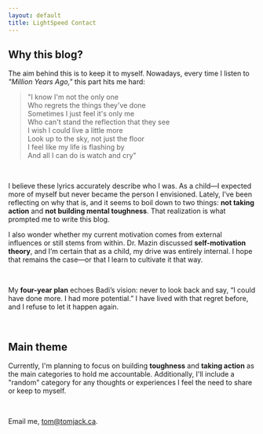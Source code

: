 ```yaml
---
layout: default
title: LightSpeed Contact
---
```

## Why this blog?

The aim behind this is to keep it to myself. Nowadays, every time I listen to *"Million Years Ago,"* this part hits me hard:
<br>
> "I know I'm not the only one  
> Who regrets the things they've done  
> Sometimes I just feel it's only me  
> Who can't stand the reflection that they see  
> I wish I could live a little more  
> Look up to the sky, not just the floor  
> I feel like my life is flashing by  
> And all I can do is watch and cry"

<br>

I believe these lyrics accurately describe who I was. As a child—I expected more of myself but never became the person I envisioned. Lately, I’ve been reflecting on why that is, and it seems to boil down to two things: **not taking action** and **not building mental toughness**. That realization is what prompted me to write this blog.
<br>
  



I also wonder whether my current motivation comes from external influences or still stems from within. Dr. Mazin discussed **self-motivation theory**, and I’m certain that as a child, my drive was entirely internal. I hope that remains the case—or that I learn to cultivate it that way.

  

<!-- invisible line -->

<!-- invisible line -->
<br>

My **four-year plan** echoes Badi’s vision: never to look back and say, “I could have done more. I had more potential.” I have lived with that regret before, and I refuse to let it happen again.

  
<br>


## Main theme

Currently, I'm planning to focus on building **toughness** and **taking action** as the main categories to hold me accountable. Additionally, I'll include a "random" category for any thoughts or experiences I feel the need to share or keep to myself.

<br>

Email me, [tom@tomjack.ca](mailto:tom@tomjack.ca).